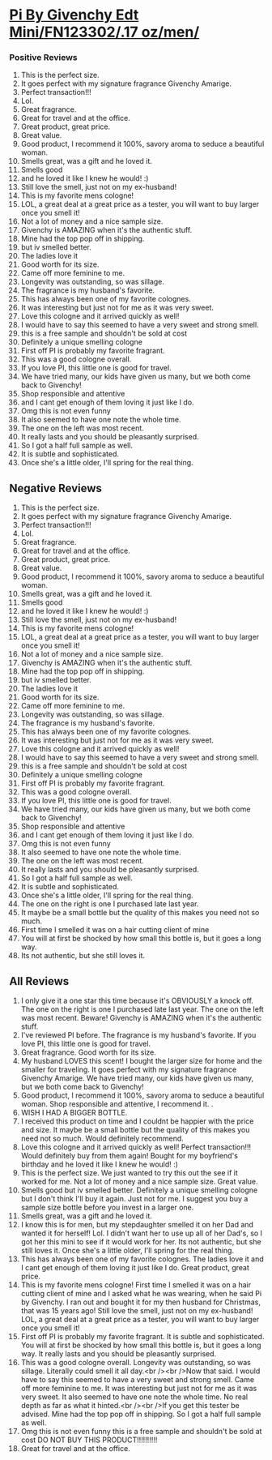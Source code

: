 # [Pi By Givenchy Edt Mini/FN123302/.17 oz/men/](https://products.checkmycream.com/products/Pi-By-Givenchy-Edt-MiniFN123302.17-ozmen.html)

### Positive Reviews

<ol>
      <li>This is the perfect size.</li>
      <li>It goes perfect with my signature fragrance Givenchy Amarige.</li>
      <li>Perfect transaction!!!</li>
      <li>Lol.</li>
      <li>Great fragrance.</li>
      <li>Great for travel and at the office.</li>
      <li>Great product, great price.</li>
      <li>Great value.</li>
      <li>Good product, I recommend it 100%, savory aroma to seduce a beautiful woman.</li>
      <li>Smells great, was a gift and he loved it.</li>
      <li>Smells good</li>
      <li>and he loved it like I knew he would! :)</li>
      <li>Still love the smell, just not on my ex-husband!</li>
      <li>This is my favorite mens cologne!</li>
      <li>LOL, a great deal at a great price as a tester, you will want to buy larger once you smell it!</li>
      <li>Not a lot of money and a nice sample size.</li>
      <li>Givenchy is AMAZING when it&#x27;s the authentic stuff.</li>
      <li>Mine had the top pop off in shipping.</li>
      <li>but iv smelled better.</li>
      <li>The ladies love it</li>
      <li>Good worth for its size.</li>
      <li>Came off more feminine to me.</li>
      <li>Longevity was outstanding, so was sillage.</li>
      <li>The fragrance is my husband&#x27;s favorite.</li>
      <li>This has always been one of my favorite colognes.</li>
      <li>It was interesting but just not for me as it was very sweet.</li>
      <li>Love this cologne and it arrived quickly as well!</li>
      <li>I would have to say this seemed to have a very sweet and strong smell.</li>
      <li>this is  a free sample and shouldn&#x27;t be sold at cost</li>
      <li>Definitely a unique smelling cologne</li>
      <li>First off PI is probably my favorite fragrant.</li>
      <li>This was a good cologne overall.</li>
      <li>If you love PI, this little one is good for travel.</li>
      <li>We have tried many, our kids have given us many, but we both come back to Givenchy!</li>
      <li>Shop responsible and attentive</li>
      <li>and I cant get enough of them loving it just like I do.</li>
      <li>Omg this is not even funny</li>
      <li>It also seemed to have one note the whole time.</li>
      <li>The one on the left was most recent.  </li>
      <li>It really lasts and you should be pleasantly surprised.</li>
      <li>So I got a half full sample as well.</li>
      <li>It is subtle and sophisticated.</li>
      <li>Once she&#x27;s a little older, I&#x27;ll spring for the real thing.</li>
</ol>


<h2>Negative Reviews</h2>
<ol>
<li> This is the perfect size.</li>
<li> It goes perfect with my signature fragrance Givenchy Amarige.</li>
<li> Perfect transaction!!!</li>
<li> Lol.</li>
<li> Great fragrance.</li>
<li> Great for travel and at the office.</li>
<li> Great product, great price.</li>
<li> Great value.</li>
<li> Good product, I recommend it 100%, savory aroma to seduce a beautiful woman.</li>
<li> Smells great, was a gift and he loved it.</li>
<li> Smells good</li>
<li> and he loved it like I knew he would! :)</li>
<li> Still love the smell, just not on my ex-husband!</li>
<li> This is my favorite mens cologne!</li>
<li> LOL, a great deal at a great price as a tester, you will want to buy larger once you smell it!</li>
<li> Not a lot of money and a nice sample size.</li>
<li> Givenchy is AMAZING when it&#x27;s the authentic stuff.</li>
<li> Mine had the top pop off in shipping.</li>
<li> but iv smelled better.</li>
<li> The ladies love it</li>
<li> Good worth for its size.</li>
<li> Came off more feminine to me.</li>
<li> Longevity was outstanding, so was sillage.</li>
<li> The fragrance is my husband&#x27;s favorite.</li>
<li> This has always been one of my favorite colognes.</li>
<li> It was interesting but just not for me as it was very sweet.</li>
<li> Love this cologne and it arrived quickly as well!</li>
<li> I would have to say this seemed to have a very sweet and strong smell.</li>
<li> this is  a free sample and shouldn&#x27;t be sold at cost</li>
<li> Definitely a unique smelling cologne</li>
<li> First off PI is probably my favorite fragrant.</li>
<li> This was a good cologne overall.</li>
<li> If you love PI, this little one is good for travel.</li>
<li> We have tried many, our kids have given us many, but we both come back to Givenchy!</li>
<li> Shop responsible and attentive</li>
<li> and I cant get enough of them loving it just like I do.</li>
<li> Omg this is not even funny</li>
<li> It also seemed to have one note the whole time.</li>
<li> The one on the left was most recent.  </li>
<li> It really lasts and you should be pleasantly surprised.</li>
<li> So I got a half full sample as well.</li>
<li> It is subtle and sophisticated.</li>
<li> Once she&#x27;s a little older, I&#x27;ll spring for the real thing.</li>
<li> The one on the right is one I purchased late last year.  </li>
<li> It maybe be a small bottle but the quality of this makes you need not so much.</li>
<li> First time I smelled it was on a hair cutting client of mine</li>
<li> You will at first be shocked by how small this bottle is, but it goes a long way.</li>
<li> Its not authentic, but she still loves it.  </li>
</ol>

<h2>All Reviews</h2>

<ol>
    <li> I only give it a one star this time because it&#x27;s OBVIOUSLY a knock off.  The one on the right is one I purchased late last year.  The one on the left was most recent.  Beware!  Givenchy is AMAZING when it&#x27;s the authentic stuff.</li>
    <li> I&#x27;ve reviewed PI before.  The fragrance is my husband&#x27;s favorite. If you love PI, this little one is good for travel.</li>
    <li> Great fragrance. Good worth for its size.</li>
    <li> My husband LOVES this scent! I bought the larger size for home and the smaller for traveling.  It goes perfect with my signature fragrance Givenchy Amarige. We have tried many, our kids have given us many, but we both come back to Givenchy!</li>
    <li> Good product, I recommend it 100%, savory aroma to seduce a beautiful woman. Shop responsible and attentive, I recommend it. .</li>
    <li> WISH I HAD A BIGGER BOTTLE.</li>
    <li> I received this product on time and I couldnt be happier with the price and size. It maybe be a small bottle but the quality of this makes you need not so much. Would definitely recommend.</li>
    <li> Love this cologne and it arrived quickly as well! Perfect transaction!!! Would definitely buy from them again! Bought for my boyfriend&#x27;s birthday and he loved it like I knew he would! :)</li>
    <li> This is the perfect size. We just wanted to try this out the see if it worked for me. Not a lot of money and a nice sample size. Great value.</li>
    <li> Smells good but iv smelled better. Definitely a unique smelling cologne but I don&#x27;t think I&#x27;ll buy it again. Just not for me. I suggest you buy a sample size bottle before you invest in a larger one.</li>
    <li> Smells great, was a gift and he loved it.</li>
    <li> I know this is for men, but my stepdaughter smelled it on her Dad and wanted it for herself!  Lol. I didn&#x27;t want her to use up all of her Dad&#x27;s, so I got her this mini to see if it would work for her.  Its not authentic, but she still loves it.  Once she&#x27;s a little older, I&#x27;ll spring for the real thing.</li>
    <li> This has always been one of my favorite colognes. The ladies love it and I cant get enough of them loving it just like I do. Great product, great price.</li>
    <li> This is my favorite mens cologne! First time I smelled it was on a hair cutting client of mine and I asked what he was wearing, when he said Pi by Givenchy. I ran out and bought it for my then husband for Christmas, that was 15 years ago! Still love the smell, just not on my ex-husband! LOL, a great deal at a great price as a tester, you will want to buy larger once you smell it!</li>
    <li> First off PI is probably my favorite fragrant. It is subtle and sophisticated. You will at first be shocked by how small this bottle is, but it goes a long way. It really lasts and you should be pleasantly surprised.</li>
    <li> This was a good cologne overall. Longevity was outstanding, so was sillage. Literally could smell it all day.&lt;br /&gt;&lt;br /&gt;Now that said. I would have to say this seemed to have a very sweet and strong smell. Came off more feminine to me. It was interesting but just not for me as it was very sweet. It also seemed to have one note the whole time. No real depth as far as what it hinted.&lt;br /&gt;&lt;br /&gt;If you get this tester be advised. Mine had the top pop off in shipping. So I got a half full sample as well.</li>
    <li> Omg this is not even funny this is  a free sample and shouldn&#x27;t be sold at cost DO NOT BUY THIS PRODUCT!!!!!!!!!!</li>
    <li> Great for travel and at the office.</li>
</ol>




